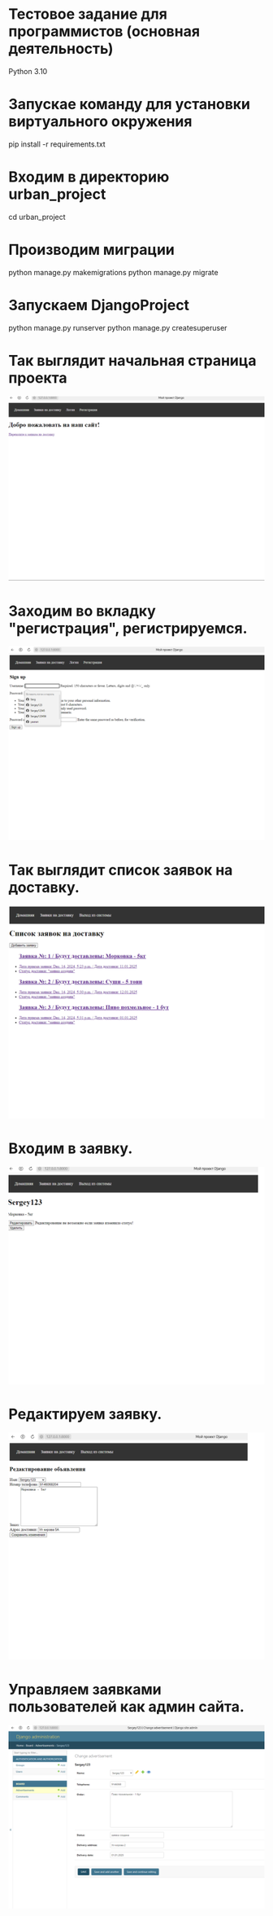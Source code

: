 # Тестовое задание для программистов (основная деятельность)  
Python 3.10
# Запускае команду для установки виртуального окружения
pip install -r requirements.txt
# Входим в директорию urban_project
cd urban_project
# Производим миграции
python manage.py makemigrations
python manage.py migrate
# Запускаем DjangoProject
python manage.py runserver
python manage.py createsuperuser

# Так выглядит начальная страница проекта

![Uploading 1.png…](https://github.com/SergeyTsVL/TZ_vacancy/blob/main/images/1.png)

# Заходим во вкладку "регистрация", регистрируемся.

![Uploading 1.png…](https://github.com/SergeyTsVL/TZ_vacancy/blob/main/images/2.png)

# Так выглядит список заявок на доставку.

![Uploading 1.png…](https://github.com/SergeyTsVL/TZ_vacancy/blob/main/images/3.png)

# Входим в заявку.

![Uploading 1.png…](https://github.com/SergeyTsVL/TZ_vacancy/blob/main/images/4.png)

# Редактируем заявку.

![Uploading 1.png…](https://github.com/SergeyTsVL/TZ_vacancy/blob/main/images/5.png)

# Управляем заявками пользователей как админ сайта.

![Uploading 1.png…](https://github.com/SergeyTsVL/TZ_vacancy/blob/main/images/6.png)
